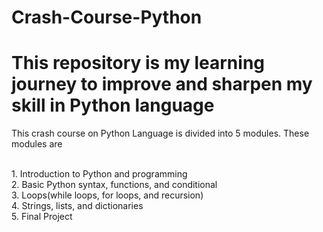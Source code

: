# Crash-Course-Python
<h1>This repository is my learning journey to improve and sharpen my skill in Python language</h1>
<p>This crash course on Python Language is divided into 5 modules. These modules are</p><br>
  1. Introduction to Python and programming<br>
  2. Basic Python syntax, functions, and conditional<br>
  3. Loops(while loops, for loops, and recursion)<br>
  4. Strings, lists, and dictionaries<br>
  5. Final Project<br>

